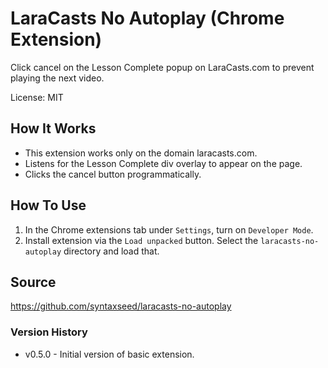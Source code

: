 # LaraCasts No Autoplay (Chrome Extension)

Click cancel on the Lesson Complete popup on LaraCasts.com to prevent playing the next video.

License: MIT

## How It Works

* This extension works only on the domain laracasts.com.
* Listens for the Lesson Complete div overlay to appear on the page.
* Clicks the cancel button programmatically.


## How To Use

1. In the Chrome extensions tab under `Settings`, turn on `Developer Mode`.
1. Install extension via the `Load unpacked` button. Select the `laracasts-no-autoplay` directory and load that.


## Source

https://github.com/syntaxseed/laracasts-no-autoplay

### Version History

* v0.5.0 - Initial version of basic extension.
